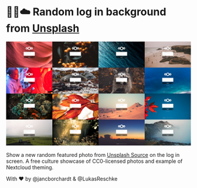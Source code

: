 # 📸🔀☁️ Random log in background from [Unsplash](https://unsplash.com/)

![](unsplash.jpg)

Show a new random featured photo from [Unsplash Source](https://source.unsplash.com/) on the log in screen. A free culture showcase of CC0-licensed photos and example of Nextcloud theming.

With ♥️ by @jancborchardt & @LukasReschke
